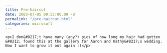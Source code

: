 ```yaml
---
title: Pre-haircut
date: 2003-07-05 09:35:00.00 -8
permalink: "/pre-haircut.html"
categories: microsoft
---
```


	<p>I don&#8217;t have many (any?) pics of how long my hair had gotten &#8212; found this at the gallery for Aaron and Kathy&#8217;s wedding. Now I want to grow it out again :)</p>
